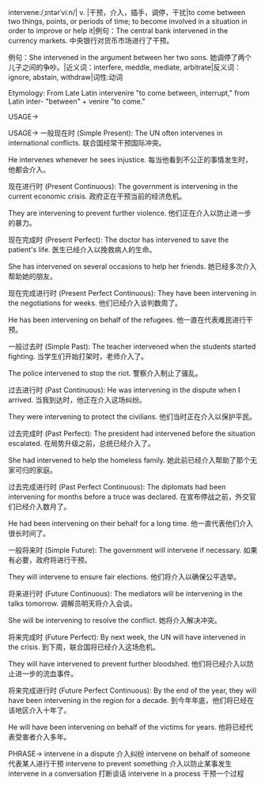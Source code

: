 intervene:/ˌɪntərˈviːn/| v. |干预，介入，插手，调停，干扰|to come between two things, points, or periods of time; to become involved in a situation in order to improve or help it|例句：The central bank intervened in the currency markets. 中央银行对货币市场进行了干预。

例句：She intervened in the argument between her two sons. 她调停了两个儿子之间的争吵。|近义词：interfere, meddle, mediate, arbitrate|反义词：ignore, abstain, withdraw|词性:动词

Etymology:
From Late Latin intervenire "to come between, interrupt," from Latin inter- "between" + venire "to come."

USAGE->

USAGE->
一般现在时 (Simple Present):
The UN often intervenes in international conflicts. 联合国经常干预国际冲突。

He intervenes whenever he sees injustice. 每当他看到不公正的事情发生时，他都会介入。


现在进行时 (Present Continuous):
The government is intervening in the current economic crisis. 政府正在干预当前的经济危机。

They are intervening to prevent further violence. 他们正在介入以防止进一步的暴力。


现在完成时 (Present Perfect):
The doctor has intervened to save the patient's life. 医生已经介入以挽救病人的生命。

She has intervened on several occasions to help her friends. 她已经多次介入帮助她的朋友。


现在完成进行时 (Present Perfect Continuous):
They have been intervening in the negotiations for weeks. 他们已经介入谈判数周了。

He has been intervening on behalf of the refugees. 他一直在代表难民进行干预。


一般过去时 (Simple Past):
The teacher intervened when the students started fighting. 当学生们开始打架时，老师介入了。

The police intervened to stop the riot. 警察介入制止了骚乱。


过去进行时 (Past Continuous):
He was intervening in the dispute when I arrived. 当我到达时，他正在介入这场纠纷。

They were intervening to protect the civilians. 他们当时正在介入以保护平民。


过去完成时 (Past Perfect):
The president had intervened before the situation escalated. 在局势升级之前，总统已经介入了。

She had intervened to help the homeless family. 她此前已经介入帮助了那个无家可归的家庭。


过去完成进行时 (Past Perfect Continuous):
The diplomats had been intervening for months before a truce was declared. 在宣布停战之前，外交官们已经介入数月了。

He had been intervening on their behalf for a long time. 他一直代表他们介入很长时间了。


一般将来时 (Simple Future):
The government will intervene if necessary. 如果有必要，政府将进行干预。

They will intervene to ensure fair elections. 他们将介入以确保公平选举。


将来进行时 (Future Continuous):
The mediators will be intervening in the talks tomorrow. 调解员明天将介入会谈。

She will be intervening to resolve the conflict. 她将介入解决冲突。


将来完成时 (Future Perfect):
By next week, the UN will have intervened in the crisis. 到下周，联合国将已经介入这场危机。

They will have intervened to prevent further bloodshed. 他们将已经介入以防止进一步的流血事件。


将来完成进行时 (Future Perfect Continuous):
By the end of the year, they will have been intervening in the region for a decade. 到今年年底，他们将已经在该地区介入十年了。

He will have been intervening on behalf of the victims for years. 他将已经代表受害者介入多年。


PHRASE->
intervene in a dispute  介入纠纷
intervene on behalf of someone  代表某人进行干预
intervene to prevent something  介入以防止某事发生
intervene in a conversation  打断谈话
intervene in a process  干预一个过程
